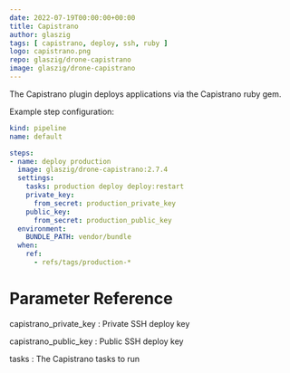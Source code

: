 ```yaml
---
date: 2022-07-19T00:00:00+00:00
title: Capistrano
author: glaszig
tags: [ capistrano, deploy, ssh, ruby ]
logo: capistrano.png
repo: glaszig/drone-capistrano
image: glaszig/drone-capistrano
---
```


The Capistrano plugin deploys applications via the Capistrano ruby gem.

Example step configuration:

```yaml
kind: pipeline
name: default

steps:
- name: deploy production
  image: glaszig/drone-capistrano:2.7.4
  settings:
    tasks: production deploy deploy:restart
    private_key:
      from_secret: production_private_key
    public_key:
      from_secret: production_public_key
  environment:
    BUNDLE_PATH: vendor/bundle
  when:
    ref:
      - refs/tags/production-*
```

# Parameter Reference

capistrano_private_key
: Private SSH deploy key

capistrano_public_key
: Public SSH deploy key

tasks
: The Capistrano tasks to run
